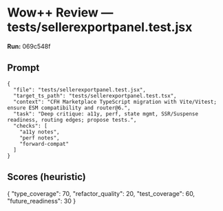 # Wow++ Review — tests/sellerexportpanel.test.jsx

**Run:** 069c548f

## Prompt

```
{
  "file": "tests/sellerexportpanel.test.jsx",
  "target_ts_path": "tests/sellerexportpanel.test.tsx",
  "context": "CFH Marketplace TypeScript migration with Vite/Vitest; ensure ESM compatibility and router@6.",
  "task": "Deep critique: a11y, perf, state mgmt, SSR/Suspense readiness, routing edges; propose tests.",
  "checks": [
    "a11y notes",
    "perf notes",
    "forward-compat"
  ]
}
```

## Scores (heuristic)

{
  "type_coverage": 70,
  "refactor_quality": 20,
  "test_coverage": 60,
  "future_readiness": 30
}
